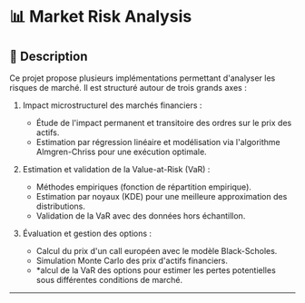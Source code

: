 # 📊 Market Risk Analysis

## 📌 Description
Ce projet propose plusieurs implémentations permettant d'analyser les risques de marché. Il est structuré autour de trois grands axes :

1. Impact microstructurel des marchés financiers :
   - Étude de l'impact permanent et transitoire des ordres sur le prix des actifs.
   - Estimation par régression linéaire et modélisation via l'algorithme Almgren-Chriss pour une exécution optimale.

2. Estimation et validation de la Value-at-Risk (VaR) :
   - Méthodes empiriques (fonction de répartition empirique).
   - Estimation par noyaux (KDE) pour une meilleure approximation des distributions.
   - Validation de la VaR avec des données hors échantillon.

3. Évaluation et gestion des options :
   - Calcul du prix d'un call européen avec le modèle Black-Scholes.
   - Simulation Monte Carlo des prix d'actifs financiers.
   - *alcul de la VaR des options pour estimer les pertes potentielles sous différentes conditions de marché.

---
